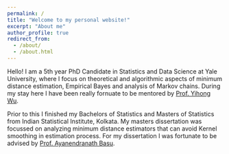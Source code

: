 ```yaml
---
permalink: /
title: "Welcome to my personal website!"
excerpt: "About me"
author_profile: true
redirect_from: 
  - /about/
  - /about.html
---
```


Hello! I am a 5th year PhD Candidate in Statistics and Data Science at Yale University, where I focus on theoretical and algorithmic aspects of minimum distance estimation, Empirical Bayes and analysis of Markov chains. During my stay here I have been really fornuate to be mentored by [Prof. Yihong Wu](http://www.stat.yale.edu/~yw562/). 

Prior to this I finished my Bachelors of Statistics and Masters of Statistics from Indian Statistical Institute, Kolkata. My masters dissertation was focussed on analyzing minimum distance estimators that can avoid Kernel smoothing in estimation process. For my dissertation I was fortunate to be advised by [Prof. Ayanendranath Basu](http://www.stat.yale.edu/~yw562/).


